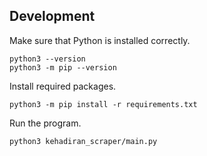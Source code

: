 ## Development

Make sure that Python is installed correctly.

    python3 --version
    python3 -m pip --version

Install required packages.

    python3 -m pip install -r requirements.txt

Run the program.

    python3 kehadiran_scraper/main.py
